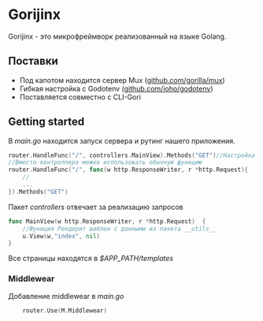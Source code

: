 # Gorijinx
Gorijinx - это микрофреймворк реализованный на языке Golang.
## Поставки
- Под капотом находится сервер Mux ([github.com/gorilla/mux](http://github.com/gorilla/mux))
- Гибкая настройка с Godotenv ([github.com/joho/godotenv](http://github.com/joho/godotenv))
- Поставляется совместно с CLI-Gori
## Getting started
В _main.go_ находится запуск сервера и рутинг нашего приложения.
```go
router.HandleFunc("/", controllers.MainView).Methods("GET")//Настройка рута
//Вместо контроллера можно использовать обычную функцию
router.HandleFunc("/", func(w http.ResponseWriter, r *http.Request){
	//
	...
}).Methods("GET")
```
Пакет _controllers_ отвечает за реализацию запросов
```go
func MainView(w http.ResponseWriter, r *http.Request)  {
	//Функция Рендерит шаблон с данными из пакета __utils__
	u.View(w,"index", nil)
}
```

Все страницы находятся в _$APP_PATH/templates_ 

### Middlewear

Добавление middlewear в _main.go_

```go
	router.Use(M.Middlewear)
```

